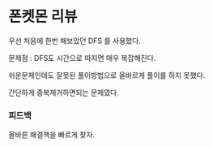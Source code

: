 # 폰켓몬 리뷰

우선 처음에 한번 해보았던 DFS 를 사용했다.

문제점 : DFS도 시간으로 따지면 매우 복잡해진다.

쉬운문제인데도 잘못된 풀이방법으로 올바르게 풀이를 하지 못했다.

간단하게 중복제거하면되는 문제였다.

### 피드백

올바른 해결책을 빠르게 찾자.
